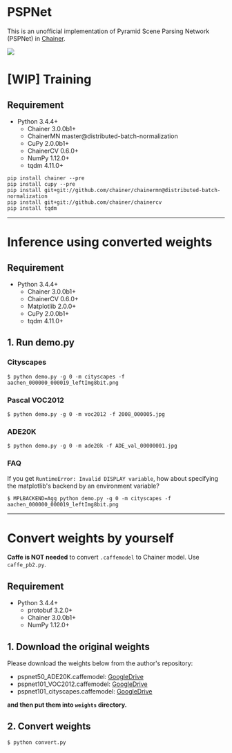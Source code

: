 PSPNet
======

This is an unofficial implementation of Pyramid Scene Parsing Network (PSPNet) in [Chainer](https://github.com/chainer/chainer).

![](https://github.com/mitmul/chainer-pspnet/wiki/images/demoVideo.gif)

# [WIP] Training

## Requirement

- Python 3.4.4+
    - Chainer 3.0.0b1+
    - ChainerMN master@distributed-batch-normalization
    - CuPy 2.0.0b1+
    - ChainerCV 0.6.0+
    - NumPy 1.12.0+
    - tqdm 4.11.0+

```
pip install chainer --pre
pip install cupy --pre
pip install git+git://github.com/chainer/chainermn@distributed-batch-normalization
pip install git+git://github.com/chainer/chainercv
pip install tqdm
````

---

# Inference using converted weights

## Requirement

- Python 3.4.4+
    - Chainer 3.0.0b1+
    - ChainerCV 0.6.0+
    - Matplotlib 2.0.0+
    - CuPy 2.0.0b1+
    - tqdm 4.11.0+

## 1. Run demo.py

### Cityscapes

```
$ python demo.py -g 0 -m cityscapes -f aachen_000000_000019_leftImg8bit.png
```

### Pascal VOC2012

```
$ python demo.py -g 0 -m voc2012 -f 2008_000005.jpg
```

### ADE20K

```
$ python demo.py -g 0 -m ade20k -f ADE_val_00000001.jpg
```

### FAQ

If you get `RuntimeError: Invalid DISPLAY variable`, how about specifying the matplotlib's backend by an environment variable?

```
$ MPLBACKEND=Agg python demo.py -g 0 -m cityscapes -f aachen_000000_000019_leftImg8bit.png
```

---

# Convert weights by yourself

**Caffe is NOT needed** to convert `.caffemodel` to Chainer model. Use `caffe_pb2.py`.

## Requirement

- Python 3.4.4+
    - protobuf 3.2.0+
    - Chainer 3.0.0b1+
    - NumPy 1.12.0+

## 1. Download the original weights

Please download the weights below from the author's repository:

- pspnet50\_ADE20K.caffemodel: [GoogleDrive](https://drive.google.com/open?id=0BzaU285cX7TCN1R3QnUwQ0hoMTA)
- pspnet101\_VOC2012.caffemodel: [GoogleDrive](https://drive.google.com/open?id=0BzaU285cX7TCNVhETE5vVUdMYk0)
- pspnet101\_cityscapes.caffemodel: [GoogleDrive](https://drive.google.com/open?id=0BzaU285cX7TCT1M3TmNfNjlUeEU)

**and then put them into `weights` directory.**

## 2. Convert weights

```
$ python convert.py
```

